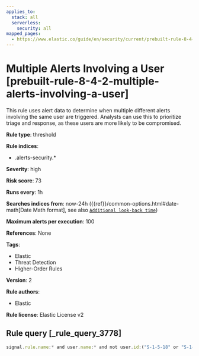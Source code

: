 ```yaml
---
applies_to:
  stack: all
  serverless:
    security: all
mapped_pages:
  - https://www.elastic.co/guide/en/security/current/prebuilt-rule-8-4-2-multiple-alerts-involving-a-user.html
---
```


# Multiple Alerts Involving a User [prebuilt-rule-8-4-2-multiple-alerts-involving-a-user]

This rule uses alert data to determine when multiple different alerts involving the same user are triggered. Analysts can use this to prioritize triage and response, as these users are more likely to be compromised.

**Rule type**: threshold

**Rule indices**:

* .alerts-security.*

**Severity**: high

**Risk score**: 73

**Runs every**: 1h

**Searches indices from**: now-24h ({{ref}}/common-options.html#date-math[Date Math format], see also [`Additional look-back time`](docs-content://solutions/security/detect-and-alert/create-detection-rule.md#rule-schedule))

**Maximum alerts per execution**: 100

**References**: None

**Tags**:

* Elastic
* Threat Detection
* Higher-Order Rules

**Version**: 2

**Rule authors**:

* Elastic

**Rule license**: Elastic License v2

## Rule query [_rule_query_3778]

```js
signal.rule.name:* and user.name:* and not user.id:("S-1-5-18" or "S-1-5-19" or "S-1-5-20")
```


